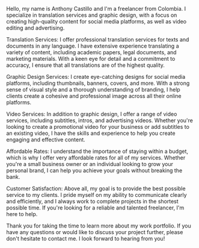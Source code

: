 Hello, my name is Anthony Castillo and I'm a freelancer from Colombia. I specialize in translation services and graphic design, with a focus on creating high-quality content for social media platforms, as well as video editing and advertising.

Translation Services:
I offer professional translation services for texts and documents in any language. I have extensive experience translating a variety of content, including academic papers, legal documents, and marketing materials. With a keen eye for detail and a commitment to accuracy, I ensure that all translations are of the highest quality.

Graphic Design Services:
I create eye-catching designs for social media platforms, including thumbnails, banners, covers, and more. With a strong sense of visual style and a thorough understanding of branding, I help clients create a cohesive and professional image across all their online platforms.

Video Services:
In addition to graphic design, I offer a range of video services, including subtitles, intros, and advertising videos. Whether you're looking to create a promotional video for your business or add subtitles to an existing video, I have the skills and experience to help you create engaging and effective content.

Affordable Rates:
I understand the importance of staying within a budget, which is why I offer very affordable rates for all of my services. Whether you're a small business owner or an individual looking to grow your personal brand, I can help you achieve your goals without breaking the bank.

Customer Satisfaction:
Above all, my goal is to provide the best possible service to my clients. I pride myself on my ability to communicate clearly and efficiently, and I always work to complete projects in the shortest possible time. If you're looking for a reliable and talented freelancer, I'm here to help.

Thank you for taking the time to learn more about my work portfolio. If you have any questions or would like to discuss your project further, please don't hesitate to contact me. I look forward to hearing from you!
